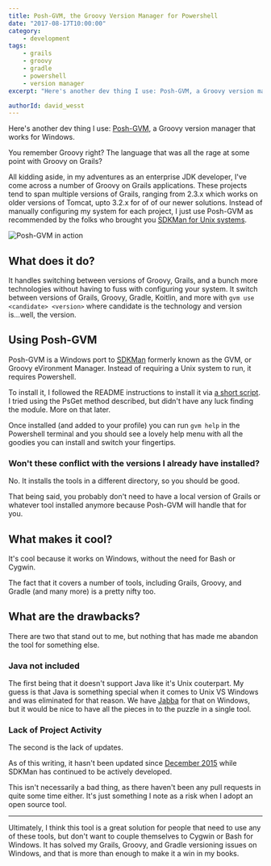 ```yaml
---
title: Posh-GVM, the Groovy Version Manager for Powershell
date: "2017-08-17T10:00:00"
category:
    - development
tags:
    - grails
    - groovy
    - gradle
    - powershell
    - version manager
excerpt: "Here's another dev thing I use: Posh-GVM, a Groovy version manager that works for Windows."

authorId: david_wesst
---
```


[1]: https://davidwesst.blob.core.windows.net/blog/posh-gvm/poshgvm-example.gif "Posh-GVM in action in a Powershell terminal"
[2]: http://www.westerndevs.com/java/jabba/ "My post on Jabba, the Java version manager for everyone"

Here's another dev thing I use: [Posh-GVM](https://github.com/flofreud/posh-gvm), a Groovy version manager that works for Windows.

You remember Groovy right? The language that was all the rage at some point with Groovy on Grails?

All kidding aside, in my adventures as an enterprise JDK developer, I've come across a number of Groovy on Grails applications. These projects tend to span multiple versions of Grails, ranging from 2.3.x which works on older versions of Tomcat, upto 3.2.x for of of our newer solutions. Instead of manually configuring my system for each project, I just use Posh-GVM as recommended by the folks who brought you [SDKMan for Unix systems](http://sdkman.io/).

![Posh-GVM in action][1]

## What does it do?
It handles switching between versions of Groovy, Grails, and a bunch more technologies without having to fuss with configuring your system. It switch between versions of Grails, Groovy, Gradle, Koitlin, and more with `gvm use <candidate> <version>` where candidate is the technology and version is...well, the version.

## Using Posh-GVM
Posh-GVM is a Windows port to [SDKMan](http://sdkman.io/) formerly known as the GVM, or Groovy eVironment Manager. Instead of requiring a Unix system to run, it requires Powershell.

To install it, I followed the README instructions to install it via [a short script](https://github.com/flofreud/posh-gvm#via-short-script). I tried using the PsGet method described, but didn't have any luck finding the module. More on that later.

Once installed (and added to your profile) you can run `gvm help` in the Powershell terminal and you should see a lovely help menu with all the goodies you can install and switch your fingertips.

### Won't these conflict with the versions I already have installed?
No. It installs the tools in a different directory, so you should be good.

That being said, you probably don't need to have a local version of Grails or whatever tool installed anymore because Posh-GVM will handle that for you. 

## What makes it cool?
It's cool because it works on Windows, without the need for Bash or Cygwin.

The fact that it covers a number of tools, including Grails, Groovy, and Gradle (and many more) is a pretty nifty too. 

## What are the drawbacks?
There are two that stand out to me, but nothing that has made me abandon the tool for something else.

### Java not included
The first being that it doesn't support Java like it's Unix couterpart. My guess is that Java is something special when it comes to Unix VS Windows and was eliminated for that reason. We have [Jabba][2] for that on Windows, but it would be nice to have all the pieces in to the puzzle in a single tool.

### Lack of Project Activity
The second is the lack of updates.

As of this writing, it hasn't been updated since [December 2015](https://github.com/flofreud/posh-gvm/commit/2145f8a65c5bf317e96664ebb03bf84c569ba770) while SDKMan has continued to be actively developed.

This isn't necessarily a bad thing, as there haven't been any pull requests in quite some time either. It's just something I note as a risk when I adopt an open source tool.

---

Ultimately, I think this tool is a great solution for people that need to use any of these tools, but don't want to couple themselves to Cygwin or Bash for Windows. It has solved my Grails, Groovy, and Gradle versioning issues on Windows, and that is more than enough to make it a win in my books.